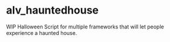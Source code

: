 # alv_hauntedhouse
WIP Halloween Script for multiple frameworks that will let people experience a haunted house. 
